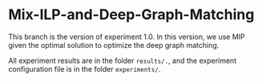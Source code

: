# Mix-ILP-and-Deep-Graph-Matching
This branch is the version of experiment 1.0. In this version, we use MIP given the optimal solution to optimize the deep graph matching.

All experiment results are in the folder `results/.`, and the experiment configuration file is in the folder `experiments/`.

